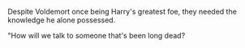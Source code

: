 Despite Voldemort once being Harry's greatest foe, they needed the knowledge he alone possessed.

"How will we talk to someone that's been long dead?


